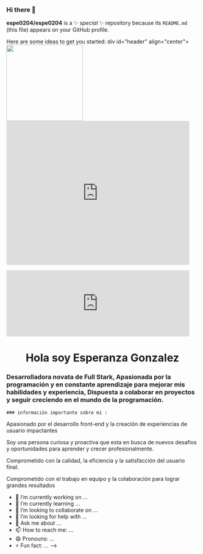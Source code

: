 ### Hi there 👋

**espe0204/espe0204** is a ✨ _special_ ✨ repository because its `README.md` (this file) appears on your GitHub profile.

Here are some ideas to get you started:
div id="header" align="center">
        <link rel="stylesheet" href="">
        <img src= "https://giphy.com/gifs/ascii-en-imgenes-PkD8o1I8w55aE/giphy.gif" width="200">
        <iframe src="https://giphy.com/embed/PkD8o1I8w55aE" width="480" height="378" frameBorder="0" class="giphy-embed" allowFullScreen></iframe><p><a href="https://giphy.com/gifs/ascii-en-imgenes-PkD8o1I8w55aE">
        </p>
        <iframe src="https://giphy.com/embed/AKjT5kDZMK4wsPXJPk" width="480" height="174" frameBorder="0" class="giphy-embed" allowFullScreen></iframe><p><a href="https://giphy.com/gifs/weareactdigital-actdigital-act-digital-weareact-AKjT5kDZMK4wsPXJPk"></a></p>
    <h1 align="center">Hola soy Esperanza Gonzalez</h1>
    <i class="fa-thin fa-poo"></i>
    <h3>Desarrolladora novata  de Full Stark, Apasionada por la programación y en constante aprendizaje para mejorar mis habilidades y experiencia, Dispuesta a colaborar en proyectos y seguir creciendo en el mundo de la programación.</h3>
    
    ### información importante sobre mi :
<i class="fa-thin fa-heart"></i><p>Apasionado por el desarrollo front-end y la creación de experiencias de usuario impactantes
</p>
    <i class="fa-thin fa-heart"></i><p>Soy una persona curiosa y proactiva que esta en busca de nuevos desafíos y oportunidades para aprender y crecer profesionalmente.</p>
    <i class="fa-thin fa-heart"></i><p>Comprometido con la calidad, la eficiencia y la satisfacción del usuario final.</p>
    <i class="fa-thin fa-heart"></i><p>Comprometido con el trabajo en equipo y la colaboración para lograr  grandes resultados </p>


- 🔭 I’m currently working on ...
- 🌱 I’m currently learning ...
- 👯 I’m looking to collaborate on ...
- 🤔 I’m looking for help with ...
- 💬 Ask me about ...
- 📫 How to reach me: ...
- 😄 Pronouns: ...
- ⚡ Fun fact: ...
-->
